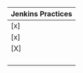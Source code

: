 |	Jenkins Practices	|
| --------------------- |
| [x] | Install Jenkins using Docker image & Dockerfile |
| [x] | Create a Pipeline `Freestyle Project` |
| [X] | Create a pipeline with: |
| |- 1. Continuous Integration |
| |- 2. JUnit test |
| |- 3. Slack Notifications |
| |- 4. Sonarqube |
